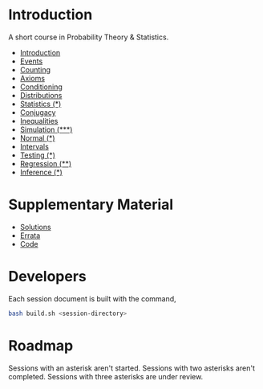 # Introduction

A short course in Probability Theory & Statistics.

-	[Introduction](00-intro/main.pdf)
-	[Events](01-events/main.pdf)
-	[Counting](02-counting/main.pdf)
-	[Axioms](03-axioms/main.pdf)
-	[Conditioning](04-conditioning/main.pdf)
-	[Distributions](05-distributions/main.pdf)
-	[Statistics (*)](06-statistics/main.pdf)
-	[Conjugacy](07-conjugacy/main.pdf)
-	[Inequalities](08-inequalities/main.pdf)
-	[Simulation (***)](09-simulation/main.pdf)
-	[Normal (*)](10-normal/main.pdf)
-	[Intervals](11-intervals/main.pdf)
-	[Testing (*)](12-testing/main.pdf)
-	[Regression (**)](13-regression/main.pdf)
-	[Inference (*)](14-inference/main.pdf)

# Supplementary Material

-	[Solutions](solutions/main.pdf)
-	[Errata](errata/main.pdf)
-	[Code](code/)

# Developers

Each session document is built with the command,

```sh
bash build.sh <session-directory>
```

# Roadmap

Sessions with an asterisk aren't started. 
Sessions with two asterisks aren't completed. 
Sessions with three asterisks are under review.